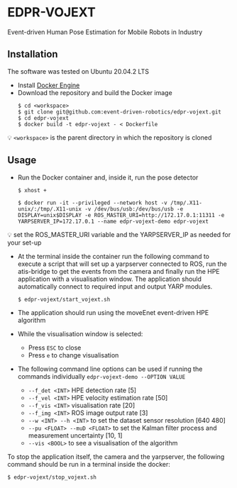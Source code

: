 # EDPR-VOJEXT

Event-driven Human Pose Estimation for Mobile Robots in Industry 

## Installation
The software was tested on Ubuntu 20.04.2 LTS

- Install [Docker Engine](https://docs.docker.com/engine/install/ubuntu)
- Download the repository and build the Docker image
    ```shell
    $ cd <workspace>
    $ git clone git@github.com:event-driven-robotics/edpr-vojext.git
    $ cd edpr-vojext
    $ docker build -t edpr-vojext - < Dockerfile
    ```
:bulb: `<workspace>` is the parent directory in which the repository is cloned

## Usage
- Run the Docker container and, inside it, run the pose detector
    ```shell
    $ xhost +
    ```
    ```shell
    $ docker run -it --privileged --network host -v /tmp/.X11-unix/:/tmp/.X11-unix -v /dev/bus/usb:/dev/bus/usb -e DISPLAY=unix$DISPLAY -e ROS_MASTER_URI=http://172.17.0.1:11311 -e YARPSERVER_IP=172.17.0.1 --name edpr-vojext-demo edpr-vojext
    ```
:bulb: set the ROS_MASTER_URI variable and the YARPSERVER_IP as needed for your set-up

- At the terminal inside the container run the following command to execute a script that will set up a yarpserver connected to ROS, run the atis-bridge to get the events from the camera and finally run the HPE application with a visualisation window. The application should automatically connect to required input and output YARP modules.
  ```shell 
  $ edpr-vojext/start_vojext.sh
  ```

- The application should run using the moveEnet event-driven HPE algorithm

- While the visualisation window is selected:
  - Press `ESC` to close
  - Press `e` to change visualisation

- The following command line options can be used if running the commands individually `edpr-vojext-demo --OPTION VALUE`
  - `--f_det <INT>` HPE detection rate [5]
  - `--f_vel <INT>` HPE velocity estimation rate [50]
  - `--f_vis <INT>` visualisation rate [20]
  - `--f_img <INT>` ROS image output rate [3]
  - `--w <INT> --h <INT>` to set the dataset sensor resolution [640 480]
  - `--pu <FLOAT> --muD <FLOAT>` to set the Kalman filter process and measurement uncertainty [10, 1]
  - `--vis <BOOL>` to see a visualisation of the algorithm

To stop the application itself, the camera and the yarpserver, the following command should be run in a terminal inside the docker:
```shell 
$ edpr-vojext/stop_vojext.sh
```
